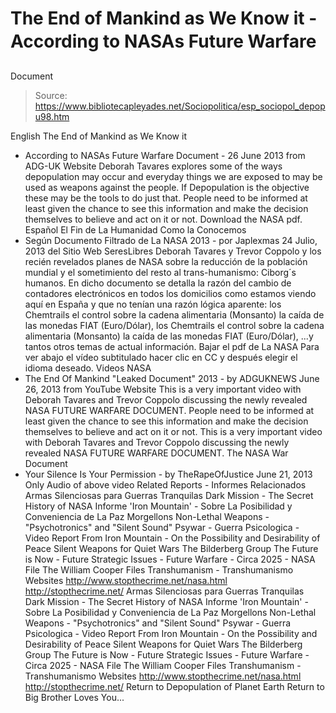 # The End of Mankind as We Know it - According to NASAs Future Warfare 
Document

> Source: https://www.bibliotecapleyades.net/Sociopolitica/esp_sociopol_depopu98.htm

English
The End of Mankind as We Know it
- According to NASAs Future Warfare Document - 26 June 2013
from ADG-UK Website
Deborah Tavares explores some of the ways depopulation may occur and everyday things we are exposed to may be used as weapons against the people. If Depopulation is the objective these may be the tools to do just that.
People need to be informed at least given the chance to see this information and make the decision themselves to believe and act on it or not.
Download the NASA pdf.
Español
El Fin de La Humanidad Como la Conocemos
- Según Documento Filtrado de La NASA 2013 - por Japlexmas
24 Julio, 2013
del Sitio Web SeresLibres
Deborah Tavares y Trevor Coppolo y los recién revelados planes de NASA sobre la reducción de la población mundial y el sometimiento del resto al trans-humanismo: Ciborg´s humanos. En dicho documento se detalla la razón del cambio de contadores electrónicos en todos los domicilios como estamos viendo aquí en España y que no tenían una razón lógica aparente:
los Chemtrails el control sobre la cadena alimentaria (Monsanto) la caída de las monedas FIAT (Euro/Dólar),
los Chemtrails
el control sobre la cadena alimentaria (Monsanto)
la caída de las monedas FIAT (Euro/Dólar),
...y tantos otros temas de actual información.
Bajar el pdf de La NASA
Para ver abajo el vídeo subtitulado hacer clic en CC y después elegir el idioma deseado.
Videos
NASA
- The End Of Mankind "Leaked Document" 2013 - by ADGUKNEWS June 26, 2013
from YouTube Website
This is a very important video with Deborah Tavares and Trevor Coppolo discussing the newly revealed NASA FUTURE WARFARE DOCUMENT. People need to be informed at least given the chance to see this information and make the decision themselves to believe and act on it or not.
This is a very important video with Deborah Tavares and Trevor Coppolo discussing the newly revealed NASA FUTURE WARFARE DOCUMENT.
The NASA War Document
- Your Silence Is Your Permission -
by TheRapeOfJustice
June 21, 2013
Only Audio of above video
Related Reports - Informes Relacionados
Armas Silenciosas para Guerras Tranquilas Dark Mission - The Secret History of NASA Informe 'Iron Mountain' - Sobre La Posibilidad y Conveniencia de La Paz Morgellons Non-Lethal Weapons - "Psychotronics" and "Silent Sound" Psywar - Guerra Psicologica - Video Report From Iron Mountain - On the Possibility and Desirability of Peace Silent Weapons for Quiet Wars The Bilderberg Group The Future is Now - Future Strategic Issues - Future Warfare - Circa 2025 - NASA File The William Cooper Files Transhumanism - Transhumanismo Websites http://www.stopthecrime.net/nasa.html http://stopthecrime.net/
Armas Silenciosas para Guerras Tranquilas
Dark Mission - The Secret History of NASA
Informe 'Iron Mountain' - Sobre La Posibilidad y Conveniencia de La Paz
Morgellons
Non-Lethal Weapons - "Psychotronics" and "Silent Sound"
Psywar - Guerra Psicologica - Video
Report From Iron Mountain - On the Possibility and Desirability of Peace
Silent Weapons for Quiet Wars
The Bilderberg Group
The Future is Now - Future Strategic Issues - Future Warfare - Circa 2025 - NASA File
The William Cooper Files
Transhumanism - Transhumanismo
Websites
http://www.stopthecrime.net/nasa.html
http://stopthecrime.net/
Return to Depopulation of Planet Earth
Return to Big Brother Loves You...
